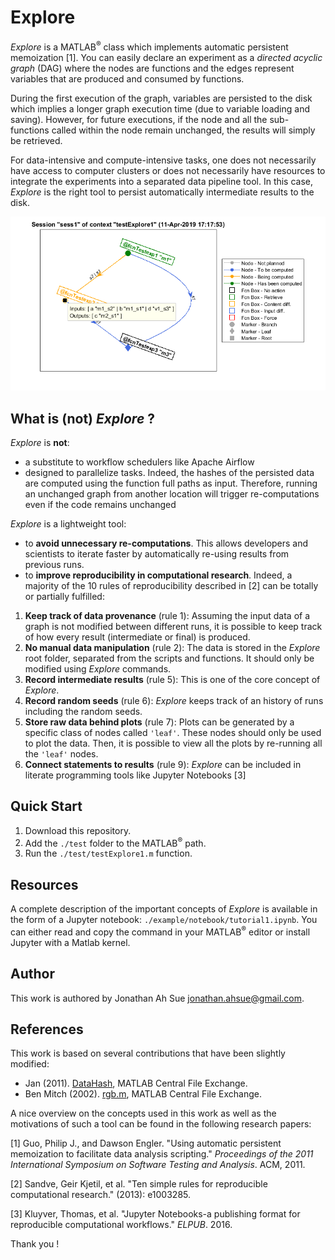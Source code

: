 # Explore

*Explore* is a MATLAB<sup>&reg;</sup> class which implements automatic persistent memoization [1]. You can easily declare an experiment as a *directed acyclic graph* (DAG) where the nodes are functions and the edges represent variables that are produced and consumed by functions. 

During the first execution of the graph, variables are persisted to the disk which implies a longer graph execution time (due to variable loading and saving). However, for future executions, if the node and all the sub-functions called within the node remain unchanged, the results will simply be retrieved.

For data-intensive and compute-intensive tasks, one does not necessarily have access to computer clusters or does not necessarily have resources to integrate the experiments into a separated data pipeline tool. In this case, *Explore* is the right tool to persist automatically intermediate results to the disk.

![Example of an Explore graph plot](/fig/explore.png)

## What is (not) *Explore* ?

*Explore* is **not**:

- a substitute to workflow schedulers like Apache Airflow 
- designed to parallelize tasks. Indeed, the hashes of the persisted data are computed using the function full paths as input. Therefore, running an unchanged graph from another location will trigger re-computations even if the code remains unchanged

*Explore* is a lightweight tool:

- to **avoid unnecessary re-computations**. This allows developers and scientists to iterate faster by automatically re-using results from previous runs.
- to **improve reproducibility in computational research**. Indeed, a majority of the 10 rules of reproducibility described in [2] can be totally or partially fulfilled:

1. **Keep track of data provenance** (rule 1): Assuming the input data of a graph is not modified between different runs, it is possible to keep track of how every result (intermediate or final) is produced.
2. **No manual data manipulation** (rule 2): The data is stored in the *Explore* root folder, separated from the scripts and functions. It should only be modified using *Explore* commands.
3. **Record intermediate results** (rule 5): This is one of the core concept of *Explore*.
4. **Record random seeds** (rule 6): *Explore* keeps track of an history of runs including the random seeds.
5. **Store raw data behind plots** (rule 7): Plots can be generated by a specific class of nodes called `'leaf'`. These nodes should only be used to plot the data. Then, it is possible to view all the plots by re-running all the `'leaf'` nodes.
6. **Connect statements to results** (rule 9): *Explore* can be included in literate programming tools like Jupyter Notebooks [3]

## Quick Start

1. Download this repository.
2. Add the `./test` folder to the MATLAB<sup>&reg;</sup> path.
3. Run the `./test/testExplore1.m` function.

## Resources

A complete description of the important concepts of *Explore* is available in the form of a Jupyter notebook: `./example/notebook/tutorial1.ipynb`. You can either read and copy the command in your MATLAB<sup>&reg;</sup> editor or install Jupyter with a Matlab kernel.

## Author

This work is authored by Jonathan Ah Sue <jonathan.ahsue@gmail.com>.

## References

This work is based on several contributions that have been slightly modified:

- Jan (2011). [DataHash](https://www.mathworks.com/matlabcentral/fileexchange/31272-datahash), MATLAB Central File Exchange.
- Ben Mitch (2002). [rgb.m](https://www.mathworks.com/matlabcentral/fileexchange/1805-rgb-m), MATLAB Central File Exchange.

A nice overview on the concepts used in this work as well as the motivations of such a tool can be found in the following research papers:

[1] Guo, Philip J., and Dawson Engler. "Using automatic persistent memoization to facilitate data analysis scripting." *Proceedings of the 2011 International Symposium on Software Testing and Analysis*. ACM, 2011.

[2] Sandve, Geir Kjetil, et al. "Ten simple rules for reproducible computational research." (2013): e1003285.

[3] Kluyver, Thomas, et al. "Jupyter Notebooks-a publishing format for reproducible computational workflows." *ELPUB*. 2016.

Thank you !

